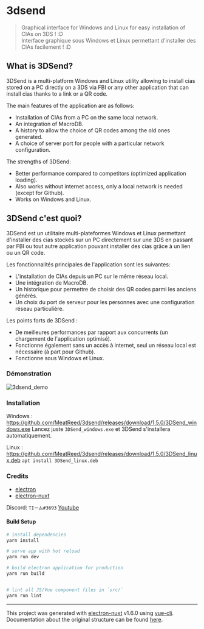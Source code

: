 # 3dsend

> Graphical interface for Windows and Linux for easy installation of CIAs on 3DS ! :D \
> Interface graphique sous Windows et Linux permettant d'installer des CIAs facilement ! :D

## What is 3DSend?
3DSend is a multi-platform Windows and Linux utility allowing to install cias stored on a PC directly on a 3DS via FBI or any other application that can install cias thanks to a link or a QR code.

The main features of the application are as follows:
- Installation of CIAs from a PC on the same local network.
- An integration of MacroDB.
- A history to allow the choice of QR codes among the old ones generated.
- A choice of server port for people with a particular network configuration.

The strengths of 3DSend:
- Better performance compared to competitors (optimized application loading).
- Also works without internet access, only a local network is needed (except for Github).
- Works on Windows and Linux.

## 3DSend c'est quoi?
3DSend est un utilitaire multi-plateformes Windows et Linux permettant d'installer des cias stockés sur un PC directement sur une 3DS en passant par FBI ou tout autre application pouvant installer des cias grâce à un lien ou un QR code.

Les fonctionnalités principales de l'application sont les suivantes:
- L'installation de CIAs depuis un PC sur le même réseau local.
- Une intégration de MacroDB.
- Un historique pour permettre de choisir des QR codes parmi les anciens générés.
- Un choix du port de serveur pour les personnes avec une configuration réseau particulière.

Les points forts de 3DSend :
- De meilleures performances par rapport aux concurrents (un chargement de l'application optimisé).
- Fonctionne également sans un accès à internet, seul un réseau local est nécessaire (à part pour Github).
- Fonctionne sous Windows et Linux.

### Démonstration
![3dsend_demo](https://i.imgur.com/aeOsOlS.gif)

### Installation
Windows : https://github.com/MeatReed/3dsend/releases/download/1.5.0/3DSend_windows.exe
Lancez juste `3DSend_windows.exe` et 3DSend s'installera automatiquement.

Linux : https://github.com/MeatReed/3dsend/releases/download/1.5.0/3DSend_linux.deb
`apt install 3DSend_linux.deb`

### Credits

* [electron](https://www.electronjs.org/)
* [electron-nuxt](https://github.com/michalzaq12/electron-nuxt)

Discord: `TIーム#3693`
[Youtube](https://www.youtube.com/channel/UCxcgIQ08IewI19Q_eiJxKRA)

#### Build Setup

``` bash
# install dependencies
yarn install

# serve app with hot reload
yarn run dev

# build electron application for production
yarn run build


# lint all JS/Vue component files in `src/`
yarn run lint

```

---

This project was generated with [electron-nuxt](https://github.com/michalzaq12/electron-nuxt) v1.6.0 using [vue-cli](https://github.com/vuejs/vue-cli). Documentation about the original structure can be found [here](https://github.com/michalzaq12/electron-nuxt/blob/master/README.md).
